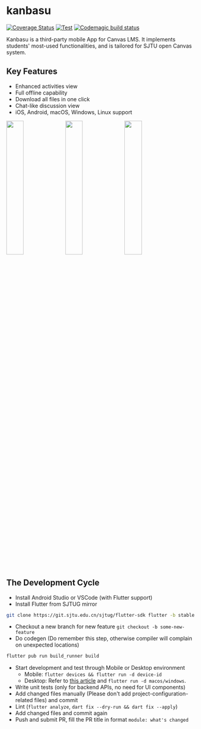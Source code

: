 # kanbasu

[![Coverage Status](https://coveralls.io/repos/github/BugenZhao/kanbasu/badge.svg?branch=main&t=JNOXuu)](https://coveralls.io/github/BugenZhao/kanbasu?branch=main)
[![Test](https://github.com/BugenZhao/kanbasu/actions/workflows/test.yaml/badge.svg)](https://github.com/BugenZhao/kanbasu/actions/workflows/test.yaml)
[![Codemagic build status](https://api.codemagic.io/apps/609a54a122f9a9465c8f6ccf/609a54a122f9a9465c8f6cce/status_badge.svg)](https://codemagic.io/apps/609a54a122f9a9465c8f6ccf/609a54a122f9a9465c8f6cce/latest_build)

Kanbasu is a third-party mobile App for Canvas LMS. It implements students' most-used functionalities,
and is tailored for SJTU open Canvas system.

## Key Features

* Enhanced activities view
* Full offline capability
* Download all files in one click
* Chat-like discussion view
* iOS, Android, macOS, Windows, Linux support

<img src="https://user-images.githubusercontent.com/4198311/117810137-9b462680-b291-11eb-8cae-dbf40ec0c648.jpg" width="30%">
<img src="https://user-images.githubusercontent.com/4198311/117810168-a13c0780-b291-11eb-94c7-5048b2f255ee.PNG" width="30%">
<img src="https://user-images.githubusercontent.com/4198311/117810176-a305cb00-b291-11eb-81c9-340970657de3.PNG" width="30%">

## The Development Cycle

- Install Android Studio or VSCode (with Flutter support)
- Install Flutter from SJTUG mirror

```bash
git clone https://git.sjtu.edu.cn/sjtug/flutter-sdk flutter -b stable
```

- Checkout a new branch for new feature `git checkout -b some-new-feature`
- Do codegen (Do remember this step, otherwise compiler will complain on unexpected locations)

```bash
flutter pub run build_runner build
```

- Start development and test through Mobile or Desktop environment
  - Mobile: `flutter devices && flutter run -d device-id`
  - Desktop: Refer to [this article](https://flutter.dev/desktop) and `flutter run -d macos/windows`.
- Write unit tests (only for backend APIs, no need for UI components)
- Add changed files manually (Please don't add project-configuration-related files) and commit
- Lint (`flutter analyze`, `dart fix --dry-run && dart fix --apply`)
- Add changed files and commit again
- Push and submit PR, fill the PR title in format `module: what's changed`
